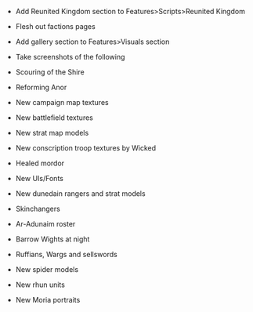 - Add Reunited Kingdom section to Features>Scripts>Reunited Kingdom
- Flesh out factions pages
- Add gallery section to Features>Visuals section
- Take screenshots of the following

- Scouring of the Shire
- Reforming Anor
- New campaign map textures
- New battlefield textures
- New strat map models
- New conscription troop textures by Wicked
- Healed mordor
- New UIs/Fonts
- New dunedain rangers and strat models
- Skinchangers
- Ar-Adunaim roster
- Barrow Wights at night
- Ruffians, Wargs and sellswords
- New spider models
- New rhun units
- New Moria portraits